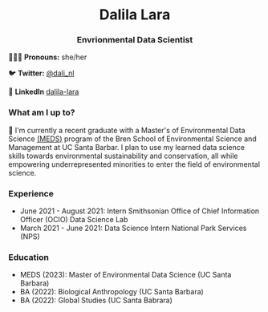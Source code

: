 <h1 align = "center">Dalila Lara</h1> 

<h3 align = "center"> Envrionmental Data Scientist </h3>

👩🏽‍💻 **Pronouns:** she/her 

🐦 **Twitter:** [@dali_nl](https://twitter.com/dali_nl)

💬 **LinkedIn** [dalila-lara](www.linkedin.com/in/dalilalara)

### What am I up to? 
🌱 I'm currently a recent graduate with a Master's of Environmental Data Science [(MEDS)](https://ucsb-meds.github.io) program of the Bren School of Environmental Science and Management at UC Santa Barbar. I plan to use my learned data science skills towards environmental sustainability and conservation, all while empowering underrepresented minorities to enter the field of environmental science.

### Experience 
- June 2021 - August 2021: Intern Smithsonian Office of Chief Information Officer (OCIO) Data Science Lab
- March 2021 - June 2021: Data Science Intern National Park Services (NPS)

### Education
- MEDS (2023): Master of Environmental Data Science (UC Santa Barbara)
- BA (2022): Biological Anthropology (UC Santa Barbara)
- BA (2022): Global Studies (UC Santa Babrara)
  
  
 
<!--
**dalilalara/dalilalara** is a ✨ _special_ ✨ repository because its `README.md` (this file) appears on your GitHub profile.

Here are some ideas to get you started:

- 🔭 I’m currently working on ...
- 🌱 I’m currently learning ...
- 👯 I’m looking to collaborate on ...
- 🤔 I’m looking for help with ...
- 💬 Ask me about ...
- 📫 How to reach me: ...
- 😄 Pronouns: ...
- ⚡ Fun fact: ...

# links to personal websites 
-->




